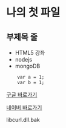 나의 첫 파일
============

부제목 줄
---------

* HTML5 강좌
* nodejs
* mongoDB

```
	var a = 1;
	var b = 1;
```

[구글 바로가기](http://google.com)

[네이버 바로가기](http://naver.com)

libcurl.dll.bak